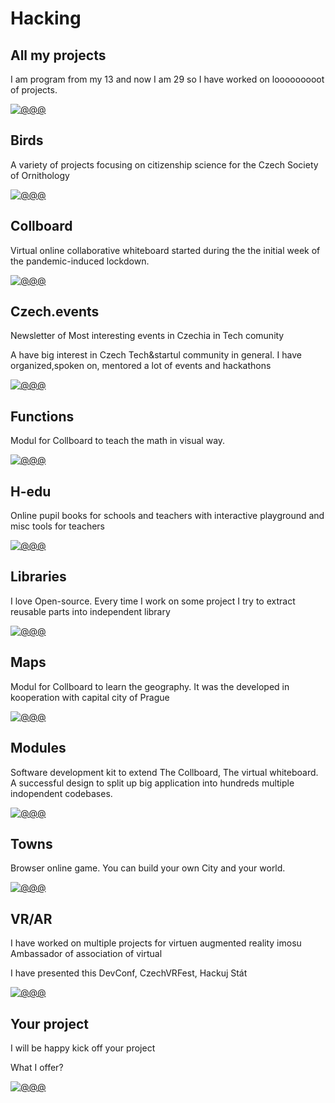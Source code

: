 # Hacking

<!-- TODO: !!! Enhance texts https://www.deepl.com/write -->
<!-- Note: In this file there are all URLs which will be converted into the hacking cases components -->

## All my projects

I am program from my 13 and now I am 29 so I have worked on looooooooot of projects.

[![@@@](/public/projects/AllMyProjects/Pavol_Hejn_modular_gadget_as_a_coloring_book_black_and_white_il_05f61e28-a9e6-41e5-9105-0708c5294006.svg)](https://pavolhejny.com/documents/projects.html)

## Birds

<!-- [🛰] Tags: `Maps` -->

A variety of projects focusing on citizenship science for the Czech Society of
Ornithology

<!--
TODO: More about
Feeders
-->

[![@@@](/public/projects/Birds/bird.svg)](#)

<!--[![@@@](/public/projects/Pavol_Hejn_birds_3eee9b48-0331-462d-b11d-367626cf028c.png)](#)-->

## Collboard

Virtual online collaborative whiteboard started during the the initial week of the
pandemic-induced lockdown.

<!-- [🛰] Tags: `Real time app` -->

[![@@@](/public/projects/Collboard/whiteboard.png)](#)

## Czech.events

Newsletter of
Most interesting events in Czechia in Tech comunity

A have big interest in Czech Tech&startul community in general.
I have organized,spoken on, mentored a lot of events and hackathons

[![@@@](/public/projects/CzechEvents/Pavol_Hejn_Coloring_book_black_and_white_illustration_outline_o_1a4c414f-0033-4d76-942d-be2b3b171834.svg)](https://czech.events/)

## Functions

Modul for Collboard to teach the math in visual way.

<!--TODO: create study cases of topics I worked on, graphs, fractals,...-->

[![@@@](/public/projects/Functions/collboard-function-builder-blank-dark.png)](https://github.com/collboard/function-builder)

## H-edu

Online pupil books for schools and teachers with interactive playground and misc tools for teachers

[![@@@](/public/projects/Hedu/HEdu-screenshot.png)](https://www.h-edu.cz/)

## Libraries

I love Open-source.
Every time I work on some project I try to extract reusable parts into independent library

[![@@@](/public/projects/Libraries/Pavol_Hejny_coloring_book_black_and_white_illustration_outline__b8c24f85-9ee6-4d9e-96d7-fe550fe78b9b.svg)](https://github.com/hejny?tab=repositories)

<!--
TODO: Allow links in links
I am working on several OpenSource libraries like
[vector library xyzt](https://github.com/hejny/xyzt),
[locating apps in your system](https://github.com/hejny/locate-app),
[waitasecond to supercharge the promises](https://github.com/hejny/waitasecond),
[trimming from all 4 directions](https://github.com/hejny/spacetrim),
[working with destroyable objects](https://github.com/hejny/destroyable)
[or see my GitHub repositories](https://github.com/hejny?tab=repositories).
-->

## Maps

Modul for Collboard to learn the geography. It was the developed in kooperation with capital city of Prague

[![@@@](/public/projects/Maps/outline.svg)](https://github.com/collboard/map)

## Modules

Software development kit to extend The Collboard, The virtual whiteboard.
A successful design to split up big application into hundreds multiple indopendent codebases.

[![@@@](/public/projects/Modules/Pavol_Hejn_code_as_a_coloring_book_black_and_white_illustration_a8a23039-8249-4844-8bea-937a31d471e5.svg)](https://github.com/collboard/modules-sdk)

## Towns

Browser online game. You can build your own City and your world.

<!-- [🛰] Tags: `WebGL` -->

[![@@@](/public/projects/Towns/Pavol_Hejn_isometric_game_as_a_coloring_book_black_and_white_il_b1cde821-101c-4d3f-ad5b-1f345d4009c5.svg)](https://towns.cz/)

## VR/AR

I have worked on multiple projects for virtuen augmented reality imosu Ambassador of association of virtual

I have presented this
DevConf, CzechVRFest, Hackuj Stát

[![@@@](/public/projects/VrAr/Pavol_Hejn_coloring_book_black_and_white_illustration_outline_o_850cbc2d-9088-4113-bdbc-8fbf566e170c.svg)](#!!!)

<!--
![@@@](/public/projects/webvr.jpg)
-->

## Your project

I will be happy kick off your project

What I offer?

[![@@@](/public/projects/YourProject/Pavol_Hejn_Coloring_book_black_and_white_illustration_outline_o_fbf45e15-a73d-474c-8d08-98188a1010ef.svg)](https://pavolhejny.com/documents/projects.html)

<!--
TODO:
## All my talks

![@@@](/public/projects/placeholder.png)

-->

<!--
TODO: Maybe add SigmaStamp project/hacking

-->
